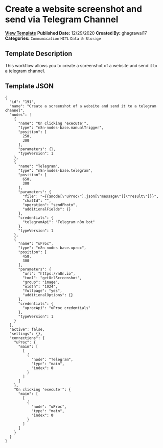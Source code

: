 # Create a website screenshot and send via Telegram Channel

**[View Template](https://n8n.io/workflows/858-/)**  **Published Date:** 12/29/2020  **Created By:** ghagrawal17  **Categories:** `Communication` `HITL` `Data & Storage`  

## Template Description

This workflow allows you to create a screenshot of a website and send it to a telegram channel.


## Template JSON

```
{
  "id": "191",
  "name": "Create a screenshot of a website and send it to a telegram channel",
  "nodes": [
    {
      "name": "On clicking 'execute'",
      "type": "n8n-nodes-base.manualTrigger",
      "position": [
        250,
        300
      ],
      "parameters": {},
      "typeVersion": 1
    },
    {
      "name": "Telegram",
      "type": "n8n-nodes-base.telegram",
      "position": [
        650,
        300
      ],
      "parameters": {
        "file": "={{$node[\"uProc\"].json[\"message\"][\"result\"]}}",
        "chatId": "",
        "operation": "sendPhoto",
        "additionalFields": {}
      },
      "credentials": {
        "telegramApi": "Telegram n8n bot"
      },
      "typeVersion": 1
    },
    {
      "name": "uProc",
      "type": "n8n-nodes-base.uproc",
      "position": [
        450,
        300
      ],
      "parameters": {
        "url": "https://n8n.io",
        "tool": "getUrlScreenshot",
        "group": "image",
        "width": "1024",
        "fullpage": "yes",
        "additionalOptions": {}
      },
      "credentials": {
        "uprocApi": "uProc credentials"
      },
      "typeVersion": 1
    }
  ],
  "active": false,
  "settings": {},
  "connections": {
    "uProc": {
      "main": [
        [
          {
            "node": "Telegram",
            "type": "main",
            "index": 0
          }
        ]
      ]
    },
    "On clicking 'execute'": {
      "main": [
        [
          {
            "node": "uProc",
            "type": "main",
            "index": 0
          }
        ]
      ]
    }
  }
}
```
